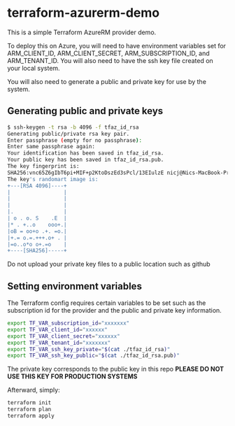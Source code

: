 # terraform-azurerm-demo
This is a simple Terraform AzureRM provider demo.

To deploy this on Azure, you will need to have environment variables set for
ARM_CLIENT_ID, ARM_CLIENT_SECRET, ARM_SUBSCRIPTION_ID, and ARM_TENANT_ID.
You will also need to have the ssh key file created on your local system.

You will also need to generate a public and private key for use by the system.

## Generating public and private keys
```bash
$ ssh-keygen -t rsa -b 4096 -f tfaz_id_rsa
Generating public/private rsa key pair.
Enter passphrase (empty for no passphrase):
Enter same passphrase again:
Your identification has been saved in tfaz_id_rsa.
Your public key has been saved in tfaz_id_rsa.pub.
The key fingerprint is:
SHA256:vnc65Z6gIbT6pi+MIF+p2KtoDszEd3sPcl/13EIulzE nicj@Nics-MacBook-Pro.local
The key's randomart image is:
+---[RSA 4096]----+
|                 |
|                 |
|                 |
|.                |
| o . o. S    .E  |
|* . +..o    ooo+.|
|oB = oo+o .+. =o.|
|+.= o.=.+++.o+ . |
|=o..o*o o+.=o    |
+----[SHA256]-----+
```
Do not upload your private key files to a public location such as github

## Setting environment variables
The Terraform config requires certain variables to be set such as the subscription id for the provider and the public and private key information.

```bash
export TF_VAR_subscription_id="xxxxxxx"
export TF_VAR_client_id="xxxxxx"
export TF_VAR_client_secret="xxxxxx"
export TF_VAR_tenant_id="xxxxxxx"
export TF_VAR_ssh_key_private="$(cat ./tfaz_id_rsa)"
export TF_VAR_ssh_key_public="$(cat ./tfaz_id_rsa.pub)"
```

The private key corresponds to the public key in this repo **PLEASE DO NOT USE THIS KEY FOR PRODUCTION SYSTEMS**


Afterward, simply:

```bash
terraform init
terraform plan
terraform apply
```
